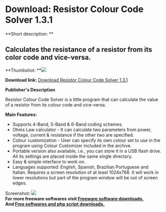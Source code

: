 # Download: Resistor Colour Code Solver 1.3.1

**Short description: **

## Calculates the resistance of a resistor from its color code and vice-versa.

  
**Thumbshot: **![](http://www.freewarefiles.com/screenshot/rescolcslvr12_md.jpg)   
  
**Download link:** [Download Resistor Colour Code Solver 1.3.1](http://freesoftwares.boysofts.com/Resistor-Colour-Code-Solver_program_39157.html)  
  

**Publisher's Description**  
  

Resistor Colour Code Solver is a little program that can calculate the value
of a resistor from its colour code and vice-versa.

**Main Features:**

  * Supports 4-Band, 5-Band & 6-Band coding schemes. 
  * Ohms Law calculator - It can calculate two parameters from power, voltage, current & resistance if the other two are specified. 
  * Colour customization - User can specify its own colour set to use in the program using Colour Customizer included in the archive. 
  * Portable version also available, i.e., you can store it in a USB flash drive. All its settings are placed inside the same single directory. 
  * Easy & simple interface to work on. 
  * Languages supported: English, Spanish, Brazilian Portuguese and Italian. 
Requires a screen resolution of at least 1024x768. It will work in lower
resolutions but part of the program window will be out of screen edges.

  
  
Screenshot: ![](http://www.freewarefiles.com/screenshot/rescolcslvr12.jpg)  
**For more freeware softwares visit [Freeware software downloads.](http://freesoftwares.boysofts.com/)**   
**And [Free softwares and php script downloads.](http://www.boysofts.com/)**

